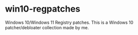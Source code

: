 # win10-regpatches
Windows 10/Windows 11 Registry patches.
This is a Windows 10 patcher/debloater collection made by me.
